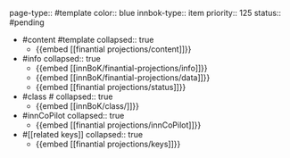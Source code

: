 page-type:: #template
color:: blue
innbok-type:: item
priority:: 125
status:: #pending

- #content #template
  collapsed:: true
	- {{embed [[finantial projections/content]]}}
- #info
  collapsed:: true
	- {{embed [[innBoK/finantial-projections/info]]}}
	- {{embed [[innBoK/finantial-projections/data]]}}
	- {{embed [[finantial projections/status]]}}
- #class #
  collapsed:: true
	- {{embed [[innBoK/class/]]}}
- #innCoPilot
  collapsed:: true
	- {{embed [[finantial projections/innCoPilot]]}}
- #[[related keys]]
  collapsed:: true
	- {{embed [[finantial projections/keys]]}}












